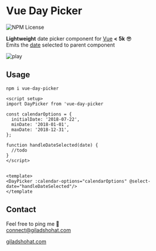 # Vue Day Picker

![NPM License](https://img.shields.io/npm/l/vue-day-picker)

**Lightweight** date picker component for [Vue](https://vuejs.org/) **< 5k** 😎 <br>
Emits the [date](https://developer.mozilla.org/en-US/docs/Web/JavaScript/Reference/Global_Objects/Date) selected to parent component 

![play](https://github.com/gshohat/vue-day-picker/assets/91323932/ce1a863d-d5c5-43f4-845e-eb9604476083)

## Usage

`npm i vue-day-picker`

```
<script setup>
import DayPicker from 'vue-day-picker

const calendarOptions = {
  initialDate: '2018-07-22',
  minDate: '2018-01-01',
  maxDate: '2018-12-31',
};

function handleDateSelected(date) {
  //todo
}
</script>


<template>
<DayPicker :calendar-options="calendarOptions" @select-date="handleDateSelected"/>
</template
```

## Contact
Feel free to ping me 💫
<br>
connect@giladshohat.com

[giladshohat.com](https://giladshohat.com)
